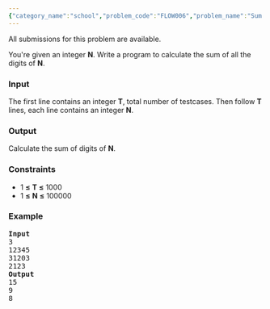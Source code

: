 ```yaml
---
{"category_name":"school","problem_code":"FLOW006","problem_name":"Sum of Digits","languages_supported":{"0":"ADA","1":"ASM","2":"BASH","3":"BF","4":"C","5":"C99 strict","6":"CAML","7":"CLOJ","8":"CLPS","9":"CPP 4.3.2","10":"CPP 4.9.2","11":"CPP14","12":"CS2","13":"D","14":"ERL","15":"FORT","16":"FS","17":"GO","18":"HASK","19":"ICK","20":"ICON","21":"JAVA","22":"JS","23":"LISP clisp","24":"LISP sbcl","25":"LUA","26":"NEM","27":"NICE","28":"NODEJS","29":"PAS fpc","30":"PAS gpc","31":"PERL","32":"PERL6","33":"PHP","34":"PIKE","35":"PRLG","36":"PYPY","37":"PYTH","38":"PYTH 3.4","39":"RUBY","40":"SCALA","41":"SCM chicken","42":"SCM guile","43":"SCM qobi","44":"ST","45":"TCL","46":"TEXT","47":"WSPC"},"max_timelimit":1,"source_sizelimit":50000,"problem_author":"vicky002","problem_tester":null,"date_added":"27-04-2015","tags":{"0":"vicky002"},"time":{"view_start_date":1436519986,"submit_start_date":1436519986,"visible_start_date":1436519986,"end_date":1735669800},"layout":"problem"}
---
```

<span class="solution-visible-txt">All submissions for this problem are available.</span><p>
You're given an integer <b>N</b>. Write a program to calculate the sum of all the digits of <b>N</b>. 
</p>


<h3>Input</h3>
<p> 
The first line contains an integer <b>T</b>, total number of testcases. Then follow <b>T</b> lines, each line contains an integer <b>N</b>. 
</p>

<h3>Output</h3>
<p> Calculate the sum of digits of <b>N</b>.</p>

<h3>Constraints</h3>
<ul>
<li>1 <b>≤</b> <b>T</b> <b>≤</b> 1000</li>
<li>1 <b>≤</b> <b>N</b> <b>≤</b> 100000</li>
</ul>

<h3>Example</h3>
<pre>
<b>Input</b>
3 
12345
31203
2123
<b>Output</b>
15
9
8
</pre>